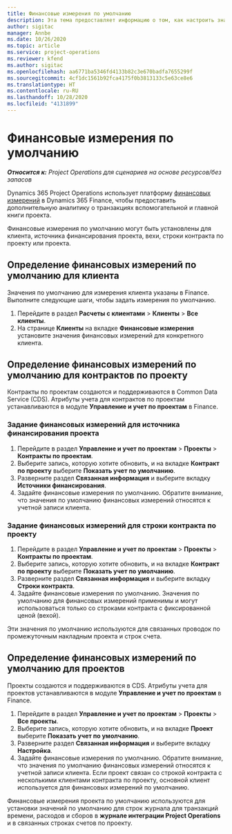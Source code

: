 ```yaml
---
title: Финансовые измерения по умолчанию
description: Эта тема предоставляет информацию о том, как настроить значения по умолчанию для финансовых измерений.
author: sigitac
manager: Annbe
ms.date: 10/26/2020
ms.topic: article
ms.service: project-operations
ms.reviewer: kfend
ms.author: sigitac
ms.openlocfilehash: aa6771ba5346fd4133b82c3e670badfa7655299f
ms.sourcegitcommit: 4cf1dc1561b92fca4175f0b3813133c5e63ce8e6
ms.translationtype: HT
ms.contentlocale: ru-RU
ms.lasthandoff: 10/28/2020
ms.locfileid: "4131899"
---
```

# <a name="financial-dimension-defaults"></a>Финансовые измерения по умолчанию

_**Относится к:** Project Operations для сценариев на основе ресурсов/без запасов_

Dynamics 365 Project Operations использует платформу [финансовых измерений](https://docs.microsoft.com/dynamics365/finance/general-ledger/financial-dimensions) в Dynamics 365 Finance, чтобы предоставить дополнительную аналитику о транзакциях вспомогательной и главной книги проекта.

Финансовые измерения по умолчанию могут быть установлены для клиента, источника финансирования проекта, вехи, строки контракта по проекту или проекта.

## <a name="define-default-financial-dimensions-for-a-customer"></a>Определение финансовых измерений по умолчанию для клиента

Значения по умолчанию для измерения клиента указаны в Finance. Выполните следующие шаги, чтобы задать измерения по умолчанию.

1. Перейдите в раздел **Расчеты с клиентами** > **Клиенты** > **Все клиенты**.
2. На странице **Клиенты** на вкладке **Финансовые измерения** установите значения финансовых измерений для конкретного клиента.

## <a name="define-default-financial-dimensions-for-project-contracts"></a>Определение финансовых измерений по умолчанию для контрактов по проекту

Контракты по проектам создаются и поддерживаются в Common Data Service (CDS). Атрибуты учета для контрактов по проектам устанавливаются в модуле **Управление и учет по проектам** в Finance.

### <a name="set-financial-dimensions-for-a-project-funding-source"></a>Задание финансовых измерений для источника финансирования проекта

1. Перейдите в раздел **Управление и учет по проектам** > **Проекты** > **Контракты по проектам**.
2. Выберите запись, которую хотите обновить, и на вкладке **Контракт по проекту** выберите **Показать учет по умолчанию**.
3. Разверните раздел **Связанная информация** и выберите вкладку **Источники финансирования**.
4. Задайте финансовые измерения по умолчанию. Обратите внимание, что значения по умолчанию финансовых измерений относятся к учетной записи клиента.

### <a name="set-financial-dimensions-for-a-project-contract-line"></a>Задание финансовых измерений для строки контракта по проекту

1. Перейдите в раздел **Управление и учет по проектам** > **Проекты** > **Контракты по проектам**.
2. Выберите запись, которую хотите обновить, и на вкладке **Контракт по проекту** выберите **Показать учет по умолчанию**.
3. Разверните раздел **Связанная информация** и выберите вкладку **Строки контракта**.
4. Задайте финансовые измерения по умолчанию. Значения по умолчанию для финансовых измерений применимы и могут использоваться только со строками контракта с фиксированной ценой (вехой).

Эти значения по умолчанию используются для связанных проводок по промежуточным накладным проекта и строк счета.

## <a name="define-default-financial-dimensions-for-projects"></a>Определение финансовых измерений по умолчанию для проектов

Проекты создаются и поддерживаются в CDS. Атрибуты учета для проектов устанавливаются в модуле **Управление и учет по проектам** в Finance.

1. Перейдите в раздел **Управление и учет по проектам** > **Проекты** > **Все проекты**.
2. Выберите запись, которую хотите обновить, и на вкладке **Проект** выберите **Показать учет по умолчанию**.
3. Разверните раздел **Связанная информация** и выберите вкладку **Настройка**.
4. Задайте финансовые измерения по умолчанию. Обратите внимание, что значения по умолчанию финансовых измерений относятся к учетной записи клиента. Если проект связан со строкой контракта с несколькими клиентами контракта по проекту, основной клиент используется для финансовых измерений по умолчанию.

Финансовые измерения проекта по умолчанию используются для установки значений по умолчанию для строк журнала для транзакций времени, расходов и сборов в **журнале интеграции Project Operations** и в связанных строках счетов по проекту.
